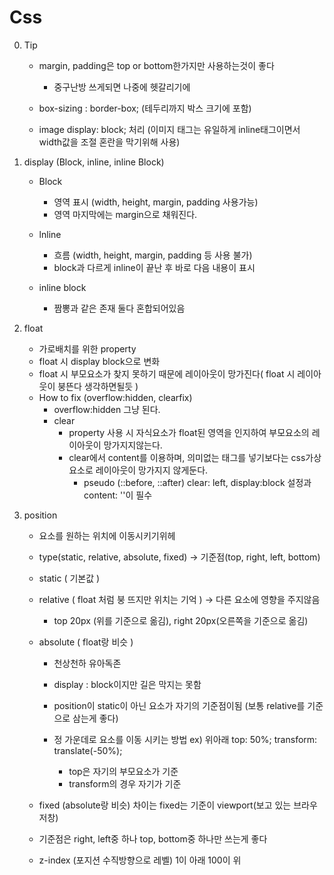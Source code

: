 # Css
0. Tip
    - margin, padding은 top or bottom한가지만 사용하는것이 좋다
        - 중구난방 쓰게되면 나중에 헷갈리기에

    - box-sizing : border-box; (테두리까지 박스 크기에 포함)

    - image display: block; 처리 (이미지 태그는 유일하게 inline태그이면서 width값을 조절 혼란을 막기위해 사용)

1. display (Block, inline, inline Block)
    - Block
        - 영역 표시 (width, height, margin, padding 사용가능)
        - 영역 마지막에는 margin으로 채워진다.

    - lnline
        - 흐름 (width, height, margin, padding 등 사용 불가)
        - block과 다르게 inline이 끝난 후 바로 다음 내용이 표시
    
    - inline block
        - 짬뽕과 같은 존재 둘다 혼합되어있음

2. float
    - 가로배치를 위한 property
    - float 시 display block으로 변화
    - float 시 부모요소가 찾지 못하기 때문에 레이아웃이 망가진다( float 시 레이아웃이 붕뜬다 생각하면될듯 )
    - How to fix (overflow:hidden, clearfix)
        - overflow:hidden 그냥 된다.
        - clear 
            - property 사용 시 자식요소가 float된 영역을 인지하여 부모요소의 레이아웃이 망가지지않는다.
            - clear에서 content를 이용하며, 의미없는 태그를 넣기보다는 css가상요소로 레이아웃이 망가지지 않게둔다.
                - pseudo (::before, ::after) clear: left, display:block 설정과 content: ''이 필수

3. position
    - 요소를 원하는 위치에 이동시키기위헤

    - type(static, relative, absolute, fixed) -> 기준점(top, right, left, bottom)

    - static ( 기본값 )
    
    - relative ( float 처럼 붕 뜨지만 위치는 기억 ) -> 다른 요소에 영향을 주지않음
        - top 20px (위를 기준으로 옮김), right 20px(오른쪽을 기준으로 옮김)

    - absolute ( float랑 비슷 )
        - 천상천하 유아독존

        - display : block이지만 길은 막지는 못함

        - position이 static이 아닌 요소가 자기의 기준점이됨 (보통 relative를 기준으로 삼는게 좋다)

        - 정 가운데로 요소를 이동 시키는 방법 ex) 위아래 top: 50%; transform: translate(-50%);
            - top은 자기의 부모요소가 기준
            - transform의 경우 자기가 기준
 
    - fixed (absolute랑 비슷) 차이는 fixed는 기준이 viewport(보고 있는 브라우저창)

    - 기준점은 right, left중 하나 top, bottom중 하나만 쓰는게 좋다

    - z-index (포지션 수직방향으로 레벨) 1이 아래 100이 위
